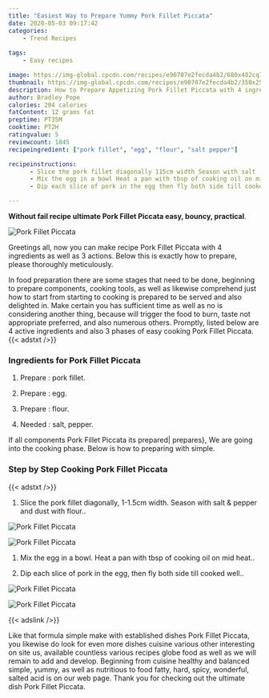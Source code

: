 ```yaml
---
title: "Easiest Way to Prepare Yummy Pork Fillet Piccata"
date: 2020-05-03 09:17:42
categories:
    - Trend Recipes
    
tags:
    - Easy recipes

image: https://img-global.cpcdn.com/recipes/e90707e2fecda4b2/680x482cq70/pork-fillet-piccata-recipe-main-photo.jpg
thumbnail: https://img-global.cpcdn.com/recipes/e90707e2fecda4b2/350x250cq70/pork-fillet-piccata-recipe-main-photo.jpg
description: How to Prepare Appetizing Pork Fillet Piccata with 4 ingredients and 3 stages of easy cooking.
author: Bradley Pope
calories: 204 calories
fatContent: 12 grams fat
preptime: PT35M
cooktime: PT2H
ratingvalue: 5
reviewcount: 1845
recipeingredient: ["pork fillet", "egg", "flour", "salt pepper"]

recipeinstructions: 
      - Slice the pork fillet diagonally 115cm width Season with salt  pepper and dust with flour 
      - Mix the egg in a bowl Heat a pan with tbsp of cooking oil on mid heat 
      - Dip each slice of pork in the egg then fly both side till cooked well

---
```




**Without fail recipe ultimate Pork Fillet Piccata easy, bouncy, practical**. 


![Pork Fillet Piccata](https://img-global.cpcdn.com/recipes/e90707e2fecda4b2/680x482cq70/pork-fillet-piccata-recipe-main-photo.jpg "Pork Fillet Piccata")




Greetings all, now you can make recipe Pork Fillet Piccata with 4 ingredients as well as 3 actions. Below this is exactly how to prepare, please thoroughly meticulously.

In food preparation there are some stages that need to be done, beginning to prepare components, cooking tools, as well as likewise comprehend just how to start from starting to cooking is prepared to be served and also delighted in. Make certain you has sufficient time as well as no is considering another thing, because will trigger the food to burn, taste not appropriate preferred, and also numerous others. Promptly, listed below are 4 active ingredients and also 3 phases of easy cooking Pork Fillet Piccata.
{{< adstxt />}}

### Ingredients for Pork Fillet Piccata


1. Prepare  : pork fillet.

1. Prepare  : egg.

1. Prepare  : flour.

1. Needed  : salt, pepper.



If all components Pork Fillet Piccata its prepared| prepares}, We are going into the cooking phase. Below is how to preparing with simple.

### Step by Step Cooking Pork Fillet Piccata

{{< adstxt />}}


1. Slice the pork fillet diagonally, 1-1.5cm width. Season with salt &amp; pepper and dust with flour..



![Pork Fillet Piccata](https://img-global.cpcdn.com/steps/b2da41d608d09123/160x128cq70/pork-fillet-piccata-recipe-step-1-photo.jpg" "Pork Fillet Piccata")

![Pork Fillet Piccata](https://img-global.cpcdn.com/steps/aaf2ab2707f921c9/160x128cq70/pork-fillet-piccata-recipe-step-1-photo.jpg" "Pork Fillet Piccata")



1. Mix the egg in a bowl. Heat a pan with tbsp of cooking oil on mid heat..



1. Dip each slice of pork in the egg, then fly both side till cooked well..



![Pork Fillet Piccata](https://img-global.cpcdn.com/steps/5766cf3112192246/160x128cq70/pork-fillet-piccata-recipe-step-3-photo.jpg" "Pork Fillet Piccata")

![Pork Fillet Piccata](https://img-global.cpcdn.com/steps/20d7ce4884d89a1a/160x128cq70/pork-fillet-piccata-recipe-step-3-photo.jpg" "Pork Fillet Piccata")





{{< adslink />}}

Like that formula simple make with established dishes Pork Fillet Piccata, you likewise do look for even more dishes cuisine various other interesting on site us, available countless various recipes globe food as well as we will remain to add and develop. Beginning from cuisine healthy and balanced simple, yummy, as well as nutritious to food fatty, hard, spicy, wonderful, salted acid is on our web page. Thank you for checking out the ultimate dish Pork Fillet Piccata.
